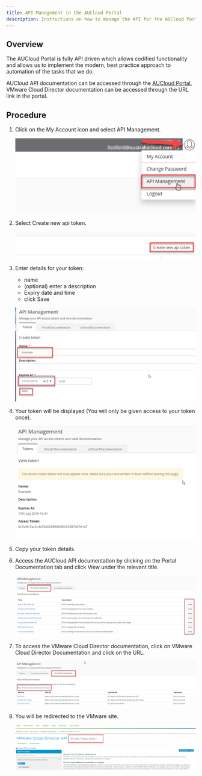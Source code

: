 ```yaml
---
title: API Management in the AUCloud Portal
description: Instructions on how to manage the API for the AUCloud Portal
---
```


## Overview

The AUCloud Portal is fully API driven which allows codified functionality and allows us to implement the modern, best practice approach to automation of the tasks that we do.

AUCloud API documentation can be accessed through the [AUCloud Portal.](../../Platform_Services/reference_urls.md#portal-ui) VMware Cloud Director documentation can be accessed through the URL link in the portal.

## Procedure

1. Click on the My Account icon and select API Management.

    ![API Management](./assets/api/api_management.png)

1. Select Create new api token.

    ![API Create Token](./assets/api/create_token.png)

1. Enter details for your token:

    - name
    - (optional) enter a description
    - Expiry date and time
    - click Save

    ![API Create Token](./assets/api/create_token_details.png)

1. Your token will be displayed (You will only be given access to your token once).

    ![API Token](./assets/api/token_display.png)

1. Copy your token details.
 
1. Access the AUCloud API documentation by clicking on the Portal Documentation tab and click View under the relevant title.

    ![API Token Management](./assets/api/token_mgmt.png)

1. To access the VMware Cloud Director documentation, click on VMware Cloud Director Documentation and click on the URL.

    ![VMware Cloud Director API Doc](./assets/api/vcloud_doc.png)

1. You will be redirected to the VMware site.

    ![VMware Cloud Director API Doc](./assets/api/vcd_api_doc.png)